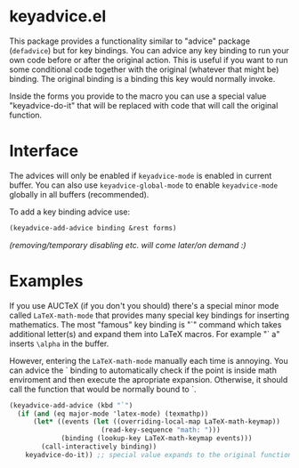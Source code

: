 # keyadvice.el

This package provides a functionality similar to "advice" package (`defadvice`) but for key bindings. You can advice any key binding to run your own code before or after the original action. This is useful if you want to run some conditional code together with the original (whatever that might be) binding. The original binding is a binding this key would normally invoke.

Inside the forms you provide to the macro you can use a special value "keyadvice-do-it" that will be replaced with code that will call the original function.

# Interface

The advices will only be enabled if `keyadvice-mode` is enabled in current buffer. You can also use `keyadvice-global-mode` to enable `keyadvice-mode` globally in all buffers (recommended).

To add a key binding advice use:

```scheme
(keyadvice-add-advice binding &rest forms)
```

*(removing/temporary disabling etc. will come later/on demand :)*

# Examples

If you use AUCTeX (if you don't you should) there's a special minor mode called `LaTeX-math-mode` that provides many special key bindings for inserting mathematics. The most "famous" key binding is "\`" command which takes additional letter(s) and expand them into LaTeX macros. For example "\` a" inserts `\alpha` in the buffer.

However, entering the `LaTeX-math-mode` manually each time is annoying. You can advice the \` binding to automatically check if the point is inside math enviroment and then execute the apropriate expansion. Otherwise, it should call the function that would be normally bound to \`.

```scheme
(keyadvice-add-advice (kbd "`")
  (if (and (eq major-mode 'latex-mode) (texmathp))
      (let* ((events (let ((overriding-local-map LaTeX-math-keymap))
                       (read-key-sequence "math: ")))
             (binding (lookup-key LaTeX-math-keymap events)))
        (call-interactively binding))
    keyadvice-do-it)) ;; special value expands to the original function call
```
